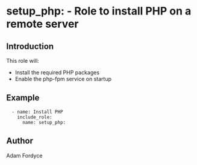 # setup_php: - Role to install PHP on a remote server

## Introduction

This role will:
 - Install the required PHP packages
 - Enable the php-fpm service on startup

## Example

```
  - name: Install PHP
    include_role:
      name: setup_php:
```

## Author

Adam Fordyce
